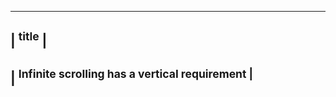 ---------
| <sup>title</sup> |
---------
| <sup>Infinite scrolling has a vertical requirement</sub> |
---------
